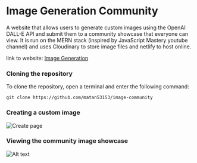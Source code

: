 # Image Generation Community

A website that allows users to generate custom images using the OpenAI DALL-E API and submit them to a community showcase that everyone can view. It is run on the MERN stack (inspired by JavaScript Mastery youtube channel) and uses Cloudinary to store image files and netlify to host online.

link to website: [Image Generation](https://charming-smakager-491f0c.netlify.app/)

### Cloning the repository

To clone the repository, open a terminal and enter the following command:
```
git clone https://github.com/matan53153/image-community
```
### Creating a custom image
![Create page](readmeFiles/Capture-2023-10-19-220047.png)

### Viewing the community image showcase
![Alt text](<readmeFiles/Screenshot 2023-10-19 at 10.01.26 PM.png>)
